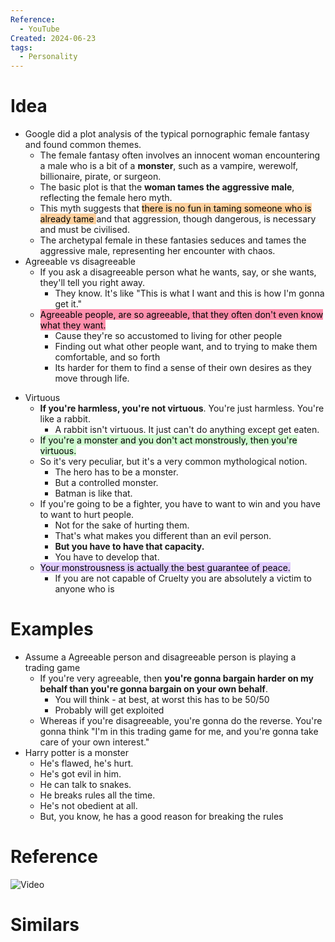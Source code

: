 ```yaml
---
Reference:
  - YouTube
Created: 2024-06-23
tags:
  - Personality
---
```

# Idea

- Google did a plot analysis of the typical pornographic female fantasy and found common themes.
    - The female fantasy often involves an innocent woman encountering a male who is a bit of a **monster**, such as a vampire, werewolf, billionaire, pirate, or surgeon.
	- The basic plot is that the **woman tames the aggressive male**, reflecting the female hero myth.
    - This myth suggests that <mark style="background: #FFB86CA6;">there is no fun in taming someone who is already tame </mark>and that aggression, though dangerous, is necessary and must be civilised.
	- The archetypal female in these fantasies seduces and tames the aggressive male, representing her encounter with chaos.
- Agreeable vs disagreeable 
	- If you ask a disagreeable person what he wants, say, or she wants, they'll tell you right away. 
		- They know. It's like "This is what I want and this is how I'm gonna get it." 
	- <mark style="background: #FF5582A6;">Agreeable people, are so agreeable, that they often don't even know what they want. </mark>
		- Cause they're so accustomed to living for other people
		- Finding out what other people want, and to trying to make them comfortable, and so forth
		- Its harder for them to find a sense of their own desires as they move through life.

* Virtuous
	* **If you're harmless, you're not virtuous**. You're just harmless. You're like a rabbit. 
		* A rabbit isn't virtuous. It just can't do anything except get eaten. 
	* <mark style="background: #BBFABBA6;">If you're a monster and you don't act monstrously, then you're virtuous. </mark>
	* So it's very peculiar, but it's a very common mythological notion. 
		* The hero has to be a monster. 
		* But a controlled monster. 
		* Batman is like that.
	* If you're going to be a fighter, you have to want to win and you have to want to hurt people. 
		* Not for the sake of hurting them. 
		* That's what makes you different than an evil person. 
		* **But you have to have that capacity.** 
		* You have to develop that. 
	* <mark style="background: #D2B3FFA6;">Your monstrousness is actually the best guarantee of peace. </mark>
		* If you are not capable of Cruelty you are absolutely a victim to anyone who is

# Examples

* Assume a Agreeable person and disagreeable person is playing a trading game
	* If you're very agreeable, then **you're gonna bargain harder on my behalf than you're gonna bargain on your own behalf**. 
		* You will think - at best, at worst this has to be 50/50
		* Probably will get exploited
	* Whereas if you're disagreeable, you're gonna do the reverse. You're gonna think "I'm in this trading game for me, and you're gonna take care of your own interest." 
* Harry potter is a monster
	* He's flawed, he's hurt. 
	* He's got evil in him. 
	* He can talk to snakes. 
	* He breaks rules all the time.
	* He's not obedient at all. 
	* But, you know, he has a good reason for breaking the rules

# Reference

![Video](https://youtu.be/-gYpCIbZjUQ)

# Similars

